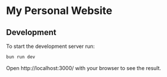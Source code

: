 # My Personal Website

## Development
To start the development server run:
```bash
bun run dev
```

Open http://localhost:3000/ with your browser to see the result.
